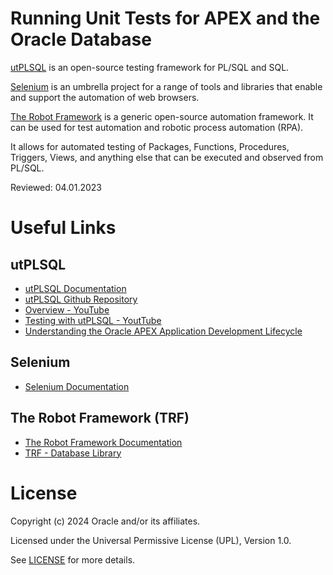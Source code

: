 # Running Unit Tests for APEX and the Oracle Database

[utPLSQL](https://www.utplsql.org/about.html) is an open-source testing framework for PL/SQL and SQL.

[Selenium](https://www.selenium.dev/) is an umbrella project for a range of tools and libraries that enable and support the automation of web browsers.

[The Robot Framework](https://robotframework.org/?tab=0&example=Advanced%20Example#getting-started) is a generic open-source automation framework. It can be used for test automation and robotic process automation (RPA).

It allows for automated testing of Packages, Functions, Procedures, Triggers, Views, and anything else that can be executed and observed from PL/SQL.

Reviewed: 04.01.2023

# Useful Links

## utPLSQL
- [utPLSQL Documentation](https://www.utplsql.org/documentation.html)
- [utPLSQL Github Repository](https://github.com/utPLSQL/utPLSQL)
- [Overview - YouTube](https://www.youtube.com/watch?v=zFtUmAe61mg "Extending Oracle Database DevOps with Automated PL/SQL Unit Testing (by Shay Shmeltzer) Overview of running utPLSQL unit tests within Oracle Developer Cloud")
- [Testing with utPLSQL - YoutTube](https://www.youtube.com/watch?v=OxHMaOiPitI "Oracle Groundbreakers - Testing with utPLSQL (by Philipp Salvisberg) Presentation on 28th October 2020 at Oracle Groundbreakers APAC Virtual Tour")
- [Understanding the Oracle APEX Application Development Lifecycle](https://apex.oracle.com/go/lifecycle-technical-paper)

## Selenium
- [Selenium Documentation](https://www.selenium.dev/documentation/)

## The Robot Framework (TRF)
- [The Robot Framework Documentation](https://docs.robotframework.org/docs)
- [TRF - Database Library](https://docs.robotframework.org/docs/different_libraries/database "Database Library is a Robot Framework library that provides keywords for interacting with databases.")

# License

Copyright (c) 2024 Oracle and/or its affiliates.

Licensed under the Universal Permissive License (UPL), Version 1.0.

See [LICENSE](https://github.com/oracle-devrel/technology-engineering/blob/main/LICENSE) for more details.
